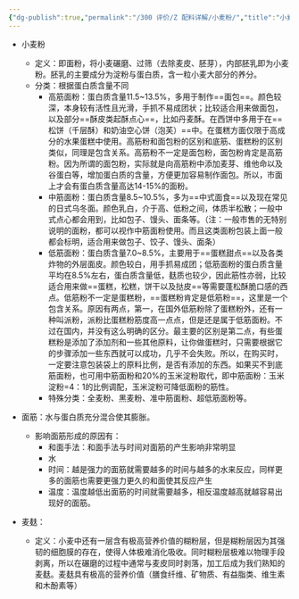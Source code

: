 ```yaml
---
{"dg-publish":true,"permalink":"/300 评价/Z 配料详解/小麦粉/","title":"小麦粉","created":"2024-01-25T18:45:04.000+08:00","updated":"2024-01-25T18:45:04.000+08:00"}
---
```



- 小麦粉
	- 定义：即面粉，将小麦碾磨、过筛（去除麦皮、胚芽），内部胚乳即为小麦粉。胚乳的主要成分为淀粉与蛋白质，含一粒小麦大部分的养分。
	- 分类：根据蛋白质含量不同
		- 高筋面粉：蛋白质含量11.5~13.5%，多用于制作==面包==。颜色较深，本身较有活性且光滑，手抓不易成团状；比较适合用来做面包，以及部分==酥皮类起酥点心==，比如丹麦酥。在西饼中多用于在==松饼（千层酥）和奶油空心饼（泡芙）==中。在蛋糕方面仅限于高成分的水果蛋糕中使用。高筋粉和面包粉的区别和底筋、蛋糕粉的区别类似，同理是包含关系。高筋粉不一定是面包粉，面包粉肯定是高筋粉。因为所谓的面包粉，实际就是向高筋粉中添加麦芽、维他命以及谷蛋白等，增加蛋白质的含量，方便更加容易制作面包。所以，市面上才会有蛋白质含量高达14-15%的面粉。
		- 中筋面粉：蛋白质含量8.5~10.5%，多为==中式面食==以及现在常见的日式乌冬面。颜色乳白，介于高、低粉之间，体质半松散；一般中式点心都会用到，比如包子、馒头、面条等。（注：一般市售的无特别说明的面粉，都可以视作中筋面粉使用。而且这类面粉包装上面一般都会标明，适合用来做包子、饺子、馒头、面条）
		- 低筋面粉：蛋白质含量7.0~8.5%，主要用于==蛋糕甜点==以及各类炸物的外层面皮。颜色较白，用手抓易成团；低筋面粉的蛋白质含量平均在8.5%左右，蛋白质含量低，麸质也较少，因此筋性亦弱，比较适合用来做==蛋糕，松糕，饼干以及挞皮==等需要蓬松酥脆口感的西点。低筋粉不一定是蛋糕粉，==蛋糕粉肯定是低筋粉==，这里是一个包含关系。原因有两点，第一，在国外低筋粉除了蛋糕粉外，还有一种叫派粉，派粉比蛋糕粉筋度高一点点，但是还是属于低筋面粉。不过在国内，并没有这么明确的区分。最主要的区别是第二点，有些蛋糕粉是添加了添加剂和一些其他原料，让你做蛋糕时，只需要根据它的步骤添加一些东西就可以成功，几乎不会失败。所以，在购买时，一定要注意包装袋上的原料比例，是否有添加的东西。如果买不到底筋面粉，也可用中筋面粉和20%的玉米淀粉取代，即中筋面粉：玉米淀粉=4：1的比例调配，玉米淀粉可降低面粉的筋性。
		- 特殊分类：全麦粉、黑麦粉、准中筋面粉、超低筋面粉等。

- 面筋：水与蛋白质充分混合使其膨胀。
	- 影响面筋形成的原因有：
		- 和面手法：和面手法与时间对面筋的产生影响非常明显
		- 水
		- 时间：越是强力的面筋就需要越多的时间与越多的水来反应，同样更多的面筋也需要更强力更久的和面使其反应产生
		- 温度：温度越低出面筋的时间就需要越多，相反温度越高就越容易出现好的面筋。

- 麦麸：
	- 定义：小麦中还有一层含有极高营养价值的糊粉层，但是糊粉层因为其强韧的细胞膜的存在，使得人体极难消化吸收。同时糊粉层极难以物理手段剥离，所以在碾磨的过程中通常与麦皮同时剥落，加工后成为我们熟知的麦麸。麦麸具有极高的营养价值（膳食纤维、矿物质、有益脂类、维生素和木酚素等）


